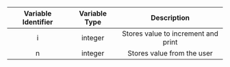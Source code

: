 |Variable Identifier|Variable Type|Description|
|:----:|:----:|:----:|
|i|integer|Stores value to increment and print|
|n|integer|Stores value from the user|
